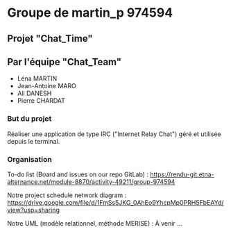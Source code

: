 # Groupe de martin_p 974594

## Projet "Chat_Time"

## Par l'équipe "Chat_Team"

- Léna MARTIN
- Jean-Antoine MARO
- Ali DANESH
- Pierre CHARDAT

### But du projet

Réaliser une application de type IRC ("Internet Relay Chat") géré et utilisée depuis le terminal.

### Organisation

To-do list (Board and issues on our repo GitLab) : https://rendu-git.etna-alternance.net/module-8870/activity-49211/group-974594

Notre project schedule network diagram : https://drive.google.com/file/d/1FmSs5JKG_0AhEo9YhcpMp0PRH5FbEAYd/view?usp=sharing

Notre UML (modèle relationnel, méthode MERISE) : À venir ...

